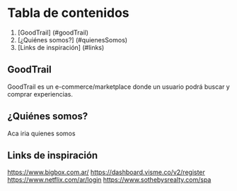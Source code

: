 # Tabla de contenidos 
1. [GoodTrail] (#goodTrail)
2. [¿Quiénes somos?] (#quienesSomos)
3. [Links de inspiración] (#links)

## GoodTrail <a name="goodTrail"></a>
GoodTrail es un e-commerce/marketplace donde un usuario podrá buscar y comprar experiencias.

## ¿Quiénes somos? <a name="quienesSomos"></a>
Aca iria quienes somos 

## Links de inspiración <a name="links"></a>
https://www.bigbox.com.ar/
https://dashboard.visme.co/v2/register
https://www.netflix.com/ar/login
https://www.sothebysrealty.com/spa